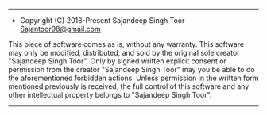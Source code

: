 *******************************************************
 * Copyright (C) 2018-Present
   Sajandeep Singh Toor
   Sajantoor98@gmail.com


This piece of software comes as is, without any warranty. This software may only be modified, distributed, and sold by the original sole creator "Sajandeep Singh Toor". Only by signed written explicit consent or permission from the creator "Sajandeep Singh Toor" may you be able to do the aforementioned forbidden actions. Unless permission in the written form mentioned previously is received, the full control of this software and any other intellectual property belongs to "Sajandeep Singh Toor".

 *******************************************************

